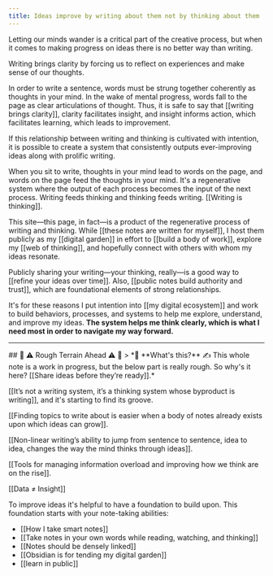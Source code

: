 ```yaml
---
title: Ideas improve by writing about them not by thinking about them
---
```

Letting our minds wander is a critical part of the creative process, but when it comes to making progress on  ideas there is no better way than writing.

Writing brings clarity by forcing us to reflect on experiences and make sense of our thoughts.

In order to write a sentence, words must be strung together coherently as thoughts in your mind. In the wake of mental progress, words fall to the page as clear articulations of thought. Thus, it is safe to say that [[writing brings clarity]], clarity facilitates insight, and insight informs action, which facilitates learning, which leads to improvement.

If this relationship between writing and thinking is cultivated with intention, it is possible to create a system that consistently outputs ever-improving ideas along with prolific writing.

When you sit to write, thoughts in your mind lead to words on the page, and words on the page feed the thoughts in your mind. It's a regenerative system where the output of each process becomes the input of the next process. Writing feeds thinking and thinking feeds writing. [[Writing is thinking]].

This site—this page, in fact—is a product of the regenerative process of writing and thinking. While [[these notes are written for myself]], I host them publicly as my [[digital garden]] in effort to [[build a body of work]], explore my [[web of thinking]], and hopefully connect with others with whom my ideas resonate.

Publicly sharing your writing—your thinking, really—is a good way to [[refine your ideas over time]]. Also, [[public notes build authority and trust]], which are foundational elements of strong relationships.

It's for these reasons I put intention into [[my digital ecosystem]] and work to build behaviors, processes, and systems to help me explore, understand, and improve my ideas. **The system helps me think clearly, which is what I need most in order to navigate my way forward.**

<hr/>
## 🚧 ⚠️ Rough Terrain Ahead ⚠️ 🚧
> *🛑  **What's this?** ✍️  This whole note is a work in progress, but the below part is really rough. So why's it here? [[Share ideas before they’re ready]].*

[[It’s not a writing system, it’s a thinking system whose byproduct is writing]], and it's starting to find its groove.

[[Finding topics to write about is easier when a body of notes already exists upon which ideas can grow]].

[[Non-linear writing’s ability to jump from sentence to sentence, idea to idea, changes the way the mind thinks through ideas]].

[[Tools for managing information overload and improving how we think are on the rise]].

[[Data ≠ Insight]]

To improve ideas it's helpful to have a foundation to build upon. This foundation starts with your note-taking abilities:
- [[How I take smart notes]]
- [[Take notes in your own words while reading, watching, and thinking]]
- [[Notes should be densely linked]]
- [[Obsidian is for tending my digital garden]]
- [[learn in public]]